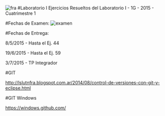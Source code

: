 ![fra](http://www.sistemas-utnfra.com.ar/img/logo-utn.png)  #Laboratorio I 
Ejercicios Resueltos del Laboratorio I - 1G - 2015 - Cuatrimestre 1 


#Fechas de Examen:
![examen](https://github.com/davilamr/laboratorio_1_utnfra/blob/master/fechas.png)

#Fechas de Entrega:

8/5/2015 - Hasta el Ej. 44

19/6/2015 - Hasta el Ej. 59

3/7/2015 - TP Integrador

#GIT

http://lslutnfra.blogspot.com.ar/2014/08/control-de-versiones-con-git-y-eclipse.html

#GIT Windows

https://windows.github.com/



